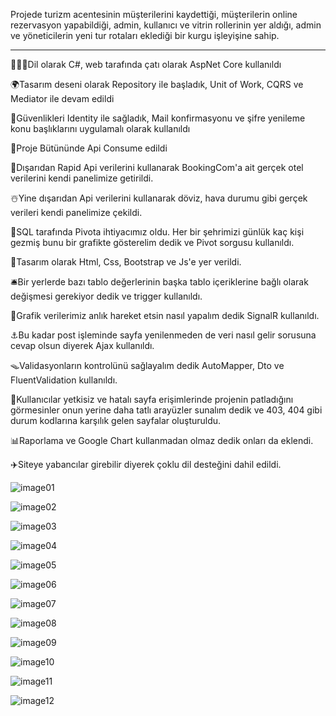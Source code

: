 Projede turizm acentesinin müşterilerini kaydettiği, müşterilerin online rezervasyon yapabildiği, admin, kullanıcı ve vitrin rollerinin yer aldığı, admin ve yöneticilerin yeni tur rotaları eklediği bir kurgu işleyişine sahip.

<hr>

🧙🏽‍♂️Dil olarak C#, web tarafında çatı olarak AspNet Core kullanıldı <br>

🌍Tasarım deseni olarak Repository ile başladık, Unit of Work, CQRS ve Mediator ile devam edildi<br>

🥅Güvenlikleri Identity ile sağladık, Mail konfirmasyonu ve şifre yenileme konu başlıklarını uygulamalı olarak kullanıldı<br>

🎨Proje Bütününde Api Consume edildi<br>

🚀Dışarıdan Rapid Api verilerini kullanarak BookingCom'a ait gerçek otel verilerini kendi panelimize getirildi.<br>

☃️Yine dışarıdan Api verilerini kullanarak döviz, hava durumu gibi gerçek verileri kendi panelimize çekildi.<br>

🛞SQL tarafında Pivota ihtiyacımız oldu. Her bir şehrimizi günlük kaç kişi gezmiş bunu bir grafikte gösterelim dedik ve Pivot sorgusu kullanıldı.<br>

💊Tasarım olarak Html, Css, Bootstrap ve Js'e yer verildi.<br>

🛎Bir yerlerde bazı tablo değerlerinin başka tablo içeriklerine bağlı olarak değişmesi gerekiyor dedik ve trigger kullanıldı.<br>

🚗Grafik verilerimiz anlık hareket etsin nasıl yapalım dedik SignalR kullanıldı.<br>

⚓️Bu kadar post işleminde sayfa yenilenmeden de veri nasıl gelir sorusuna cevap olsun diyerek Ajax kullanıldı.<br>

🪤Validasyonların kontrolünü sağlayalım dedik AutoMapper, Dto ve FluentValidation kullanıldı.<br>

🧮Kullanıcılar yetkisiz ve hatalı sayfa erişimlerinde projenin patladığını görmesinler onun yerine daha tatlı arayüzler sunalım dedik ve 403, 404 gibi durum kodlarına karşılık gelen sayfalar oluşturuldu.<br>

📊Raporlama ve Google Chart kullanmadan olmaz dedik onları da eklendi.<br>

✈️Siteye yabancılar girebilir diyerek çoklu dil desteğini dahil edildi.<br>


![image01](https://github.com/user-attachments/assets/f5dd0da3-2906-4a53-b118-b3b20e52a805)

![image02](https://github.com/user-attachments/assets/d553f11b-e14e-4017-ad60-dc369612c44f)

![image03](https://github.com/user-attachments/assets/5718141c-2cc1-44c4-9bad-0797cb326e07)

![image04](https://github.com/user-attachments/assets/ea5e757d-4cdc-485a-a5c8-91969d01820d)

![image05](https://github.com/user-attachments/assets/c38f347c-8ae2-4f3e-b770-e50a67c2419b)

![image06](https://github.com/user-attachments/assets/b9f85d2f-f6c8-4bc6-9f9a-8b502da0ccdc)

![image07](https://github.com/user-attachments/assets/1f4f8ba7-5fed-46f9-80f9-c7bf7488e7a2)

![image08](https://github.com/user-attachments/assets/44ea39ab-0b54-4c24-acb5-5acd0e16408b)

![image09](https://github.com/user-attachments/assets/e4415886-a183-4d09-a9d9-d4964e17c4c3)

![image10](https://github.com/user-attachments/assets/c54cc644-b199-41e2-9e20-65f90b49e498)

![image11](https://github.com/user-attachments/assets/b050bc59-e76d-4f93-a08a-d3c5608ca3c9)

![image12](https://github.com/user-attachments/assets/ef6ec0a0-c1ba-45d1-9039-296868810751)








